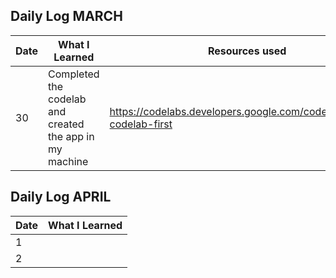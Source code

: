 ## Daily Log MARCH

| Date       | What I Learned                                    | Resources used                                   |
|------------|---------------------------------------------------|---------------------------------------------------|
| 30  | Completed  the codelab and created the app in my machine | https://codelabs.developers.google.com/codelabs/flutter-codelab-first

## Daily Log APRIL

| Date       | What I Learned                                    |
|------------|---------------------------------------------------|
| 1  |       |
| 2  |       |